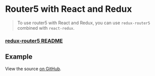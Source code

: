 # Router5 with React and Redux

> To use router5 with React and Redux, you can use `redux-router5` combined with `react-redux`.

### [redux-router5 README](https://github.com/router5/redux-router5)

## Example

View the source [on GitHub](https://github.com/router5/examples/tree/master/apps/react-redux).

<div id="app"></div>
